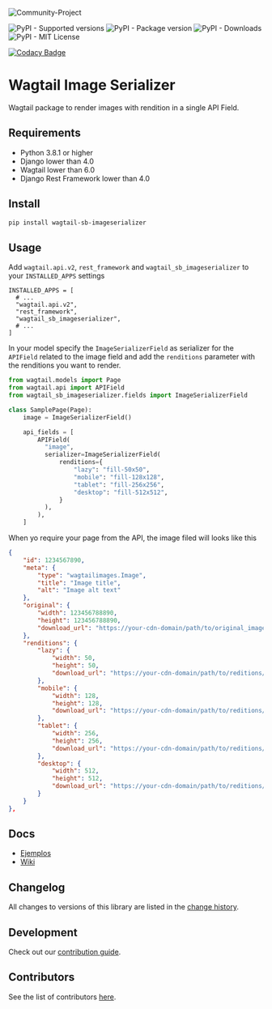 ![Community-Project](https://gitlab.com/softbutterfly/open-source/open-source-office/-/raw/master/banners/softbutterfly-open-source--banner--community-project.png)

![PyPI - Supported versions](https://img.shields.io/pypi/pyversions/wagtail-sb-imageserializer)
![PyPI - Package version](https://img.shields.io/pypi/v/wagtail-sb-imageserializer)
![PyPI - Downloads](https://img.shields.io/pypi/dm/wagtail-sb-imageserializer)
![PyPI - MIT License](https://img.shields.io/pypi/l/wagtail-sb-imageserializer)

[![Codacy Badge](https://app.codacy.com/project/badge/Grade/329484ea99434c708f5c8dbd611f3d35)](https://app.codacy.com/gl/softbutterfly/wagtail-sb-imageserializer/dashboard?utm_source=gl&utm_medium=referral&utm_content=&utm_campaign=Badge_grade)

# Wagtail Image Serializer

Wagtail package to render images with rendition in a single API Field.

## Requirements

- Python 3.8.1 or higher
- Django lower than 4.0
- Wagtail lower than 6.0
- Django Rest Framework lower than 4.0

## Install

```bash
pip install wagtail-sb-imageserializer
```

## Usage

Add `wagtail.api.v2`, `rest_framework` and `wagtail_sb_imageserializer` to your `INSTALLED_APPS` settings

```
INSTALLED_APPS = [
  # ...
  "wagtail.api.v2",
  "rest_framework",
  "wagtail_sb_imageserializer",
  # ...
]
```

In your model specify the `ImageSerializerField` as serializer for the `APIField` related to the image field and add the `renditions` parameter with the renditions you want to render.

```python
from wagtail.models import Page
from wagtail.api import APIField
from wagtail_sb_imageserializer.fields import ImageSerializerField

class SamplePage(Page):
    image = ImageSerializerField()

    api_fields = [
        APIField(
          "image",
          serializer=ImageSerializerField(
              renditions={
                  "lazy": "fill-50x50",
                  "mobile": "fill-128x128",
                  "tablet": "fill-256x256",
                  "desktop": "fill-512x512",
              }
          ),
        ),
    ]
```

When yo require your page from the API, the image filed will looks like this

```json
{
    "id": 1234567890,
    "meta": {
        "type": "wagtailimages.Image",
        "title": "Image title",
        "alt": "Image alt text"
    },
    "original": {
        "width": 123456788890,
        "height": 123456788890,
        "download_url": "https://your-cdn-domain/path/to/original_images/image_name.png"
    },
    "renditions": {
        "lazy": {
            "width": 50,
            "height": 50,
            "download_url": "https://your-cdn-domain/path/to/reditions/image_name.fill-50x50.png"
        },
        "mobile": {
            "width": 128,
            "height": 128,
            "download_url": "https://your-cdn-domain/path/to/reditions/image_name.fill-128x128.png"
        },
        "tablet": {
            "width": 256,
            "height": 256,
            "download_url": "https://your-cdn-domain/path/to/reditions/image_name.fill-256x256.png"
        },
        "desktop": {
            "width": 512,
            "height": 512,
            "download_url": "https://your-cdn-domain/path/to/reditions/image_name.fill-512x512.png"
        }
    }
},
```

## Docs

- [Ejemplos](https://gitlab.com/softbutterfly/open-source/wagtail-sb-imageserializer/-/wikis)
- [Wiki](https://gitlab.com/softbutterfly/open-source/wagtail-sb-imageserializer/-/wikis)

## Changelog

All changes to versions of this library are listed in the [change history](CHANGELOG.md).

## Development

Check out our [contribution guide](CONTRIBUTING.md).

## Contributors

See the list of contributors [here](https://gitlab.com/softbutterfly/open-source/wagtail-sb-imageserializer/-/graphs/develop).
